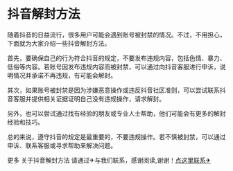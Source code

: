 # 抖音解封方法

随着抖音的日益流行，很多用户可能会遇到账号被封禁的情况。不过，不用担心，下面就为大家介绍一些抖音解封方法。

首先，要确保自己的行为符合抖音的规定，不要发布违规内容，包括色情、暴力、低俗等内容。若账号因发布违规内容而被封禁，可以通过向抖音客服进行申诉，说明情况并承诺不再违规，有可能会解封。

其次，如果账号被封禁是因为涉嫌恶意操作或违反抖音社区准则，可以尝试联系抖音客服并提供相关证据证明自己没有违规操作，请求解封。

另外，也可以尝试通过找有经验的朋友或专业人士帮助，他们可能会有更多的解封经验和技巧。

总的来说，遵守抖音的规定是最重要的，不要违规操作。若不慎被封禁，可以通过申诉、联系客服或寻求帮助来解决问题。

更多 关于抖音解封方法 请通过✈与我们联系，感谢阅读,谢谢！[点这里联系✈](https://1.k02.cc)